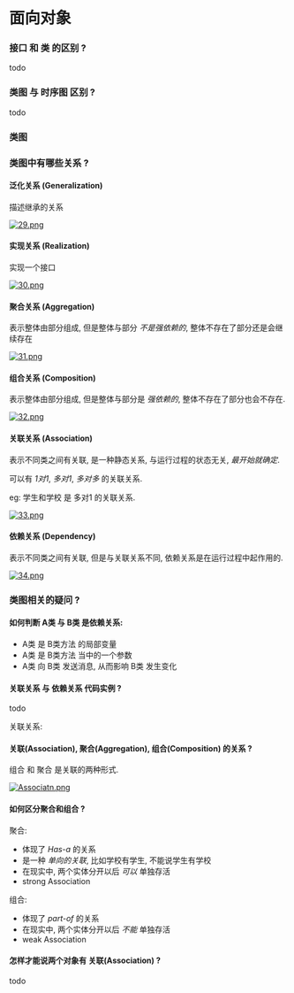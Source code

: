 
# 面向对象

### 接口 和 类 的区别 ?

todo

### 类图 与 时序图 区别 ?

todo

### 类图

### 类图中有哪些关系 ?

#### 泛化关系 (Generalization)

描述继承的关系

[![29.png](https://i.postimg.cc/XY78nj3B/29.png)](https://postimg.cc/9rKTpjDc)

#### 实现关系 (Realization)

实现一个接口

[![30.png](https://i.postimg.cc/tTHnCkPv/30.png)](https://postimg.cc/jWZSMzMy)

#### 聚合关系 (Aggregation)

表示整体由部分组成, 但是整体与部分 *不是强依赖的*, 整体不存在了部分还是会继续存在

[![31.png](https://i.postimg.cc/PrGfGJWK/31.png)](https://postimg.cc/mhwWCb6F)

#### 组合关系 (Composition)

表示整体由部分组成, 但是整体与部分是 *强依赖的*, 整体不存在了部分也会不存在.

[![32.png](https://i.postimg.cc/x1TWBV4t/32.png)](https://postimg.cc/cr2982Zn)

#### 关联关系 (Association)

表示不同类之间有关联, 是一种静态关系, 与运行过程的状态无关, *最开始就确定*.

可以有 *1对1*, *多对1*, *多对多* 的关联关系.

eg: 学生和学校 是 多对1 的关联关系.

[![33.png](https://i.postimg.cc/vTsKzJn7/33.png)](https://postimg.cc/R6gGCbXq)

#### 依赖关系 (Dependency)

表示不同类之间有关联, 但是与关联关系不同, 依赖关系是在运行过程中起作用的.

[![34.png](https://i.postimg.cc/hGRVfKR0/34.png)](https://postimg.cc/NKbKnqMy)

### 类图相关的疑问 ?

#### 如何判断 A类 与 B类 是依赖关系:

- A类 是 B类方法 的局部变量
- A类 是 B类方法 当中的一个参数
- A类 向 B类 发送消息, 从而影响 B类 发生变化

#### 关联关系 与 依赖关系 代码实例 ?

todo

关联关系:

#### 关联(Association), 聚合(Aggregation), 组合(Composition) 的关系 ?

组合 和 聚合 是关联的两种形式.

[![Associatn.png](https://i.postimg.cc/JntRFbZn/Associatn.png)](https://postimg.cc/jw0Vwn80)

#### 如何区分聚合和组合 ?

聚合:
- 体现了 *Has-a* 的关系
- 是一种 *单向的关联*, 比如学校有学生, 不能说学生有学校
- 在现实中, 两个实体分开以后 *可以* 单独存活
- strong Association

组合:
- 体现了 *part-of* 的关系
- 在现实中, 两个实体分开以后 *不能* 单独存活
- weak Association

#### 怎样才能说两个对象有 关联(Association) ?

todo




